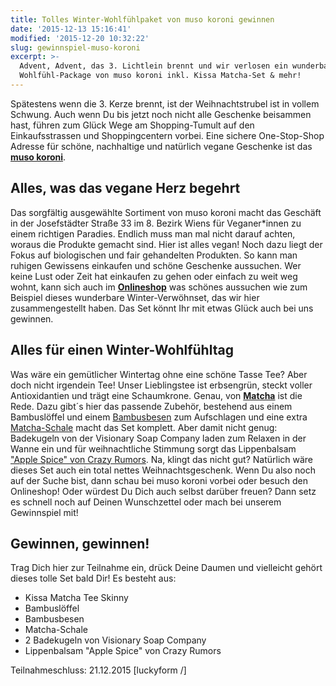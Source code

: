 ```yaml
---
title: Tolles Winter-Wohlfühlpaket von muso koroni gewinnen
date: '2015-12-13 15:16:41'
modified: '2015-12-20 10:32:22'
slug: gewinnspiel-muso-koroni
excerpt: >-
  Advent, Advent, das 3. Lichtlein brennt und wir verlosen ein wunderbares
  Wohlfühl-Package von muso koroni inkl. Kissa Matcha-Set & mehr!
---
```


Spätestens wenn die 3. Kerze brennt, ist der Weihnachtstrubel ist in vollem Schwung. Auch wenn Du bis jetzt noch nicht alle Geschenke beisammen hast, führen zum Glück Wege am Shopping-Tumult auf den Einkaufsstrassen und Shoppingcentern vorbei. Eine sichere One-Stop-Shop Adresse für schöne, nachhaltige und natürlich vegane Geschenke ist das **[muso koroni](http://www.muso-koroni.com/)**.

## Alles, was das vegane Herz begehrt

Das sorgfältig ausgewählte Sortiment von muso koroni macht das Geschäft in der Josefstädter Straße 33 im 8. Bezirk Wiens für Veganer\*innen zu einem richtigen Paradies. Endlich muss man mal nicht darauf achten, woraus die Produkte gemacht sind. Hier ist alles vegan! Noch dazu liegt der Fokus auf biologischen und fair gehandelten Produkten. So kann man ruhigen Gewissens einkaufen und schöne Geschenke aussuchen. Wer keine Lust oder Zeit hat einkaufen zu gehen oder einfach zu weit weg wohnt, kann sich auch im **[Onlineshop](http://www.muso-koroni.com/)** was schönes aussuchen wie zum Beispiel dieses wunderbare Winter-Verwöhnset, das wir hier zusammengestellt haben. Das Set könnt Ihr mit etwas Glück auch bei uns gewinnen.

## Alles für einen Winter-Wohlfühltag

Was wäre ein gemütlicher Wintertag ohne eine schöne Tasse Tee? Aber doch nicht irgendein Tee! Unser Lieblingstee ist erbsengrün, steckt voller Antioxidantien und trägt eine Schaumkrone. Genau, von **[Matcha](http://www.muso-koroni.com/Wohnen/Lebensmittel/Bio-Matcha-Skinny.html?listtype=search&searchparam=skinny%20)** ist die Rede. Dazu gibt´s hier das passende Zubehör, bestehend aus einem Bambuslöffel und einem [Bambusbesen](http://www.muso-koroni.com/Wohnen/Kuechenaccessoires/Bambusbesen-fuer-Matcha-mk.html) zum Aufschlagen und eine extra [Matcha-Schale](http://www.muso-koroni.com/Wohnen/Kuechenaccessoires/Matcha-Schale.html?listtype=search&searchparam=schale) macht das Set komplett. Aber damit nicht genug: Badekugeln von der Visionary Soap Company laden zum Relaxen in der Wanne ein und für weihnachtliche Stimmung sorgt das Lippenbalsam ["Apple Spice" von Crazy Rumors](http://www.muso-koroni.com/Kosmetik/Lippenpflege/Brew-Apple-Spice-Lippenbalsam.html?listtype=search&searchparam=crazy%20rumors). Na, klingt das nicht gut? Natürlich wäre dieses Set auch ein total nettes Weihnachtsgeschenk. Wenn Du also noch auf der Suche bist, dann schau bei muso koroni vorbei oder besuch den Onlineshop! Oder würdest Du Dich auch selbst darüber freuen? Dann setz es schnell noch auf Deinen Wunschzettel oder mach bei unserem Gewinnspiel mit!

## Gewinnen, gewinnen!

Trag Dich hier zur Teilnahme ein, drück Deine Daumen und vielleicht gehört dieses tolle Set bald Dir! Es besteht aus:

*   Kissa Matcha Tee Skinny
*   Bambuslöffel
*   Bambusbesen
*   Matcha-Schale
*   2 Badekugeln von Visionary Soap Company
*   Lippenbalsam "Apple Spice" von Crazy Rumors

Teilnahmeschluss: 21.12.2015 \[luckyform /\]
